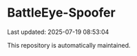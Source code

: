 # BattleEye-Spoofer

Last updated: 2025-07-19 08:53:04

This repository is automatically maintained.
